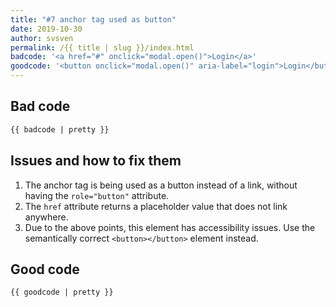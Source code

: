 ```yaml
---
title: "#7 anchor tag used as button"
date: 2019-10-30
author: svsven
permalink: /{{ title | slug }}/index.html
badcode: '<a href="#" onclick="modal.open()">Login</a>'
goodcode: '<button onclick="modal.open()" aria-label="login">Login</button>'
---
```


<div class="section bad">

## Bad code

```html
{{ badcode | pretty }}
```

</div>

<div class="section">

## Issues and how to fix them

1. The anchor tag is being used as a button instead of a link, without having the `role="button"` attribute.
1. The `href` attribute returns a placeholder value that does not link anywhere.
1. Due to the above points, this element has accessibility issues. Use the semantically correct `<button></button>` element instead.


</div>

<div class="section">

## Good code

```html
{{ goodcode | pretty }}
```

</div>
